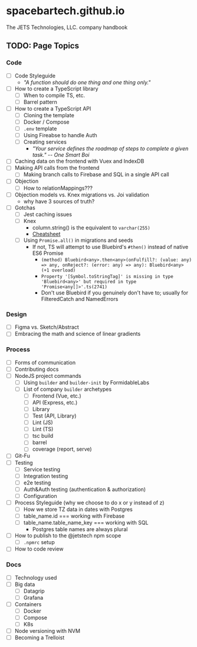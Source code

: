 # spacebartech.github.io
The JETS Technologies, LLC. company handbook


## TODO: Page Topics

### Code

- [ ] Code Styleguide
  - _"A function should do one thing and one thing only."_
- [ ] How to create a TypeScript library
  - [ ] When to compile TS, etc.
  - [ ] Barrel pattern
- [ ] How to create a TypeScript API
  - [ ] Cloning the template
  - [ ] Docker / Compose
  - [ ] `.env` template
  - [ ] Using Fireabse to handle Auth
  - [ ] Creating services
    - _"Your service defines the roadmap of steps to complete a given task." -- One Smart Boi_
- [ ] Caching data on the frontend with Vuex and IndexDB
- [ ] Making API calls from the frontend
  - [ ] Making branch calls to Firebase and SQL in a single API call
- [ ] Objection
  - [ ] How to relationMappings???
- [ ] Objection models vs. Knex migrations vs. Joi validation
  - why have 3 sources of truth?
- [ ] Gotchas
  - [ ] Jest caching issues
  - [ ] Knex
    - column.string() is the equivalent to `varchar(255)`
    - [Cheatsheet](https://devhints.io/knex)
  - [ ] Using `Promise.all()` in migrations and seeds
    - If not, TS will attempt to use Bluebird's `#then()` instead of native ES6 Promise
      - `(method) Bluebird<any>.then<any>(onFulfill?: (value: any) => any, onReject?: (error: any) => any): Bluebird<any> (+1 overload)`
      - `Property '[Symbol.toStringTag]' is missing in type 'Bluebird<any>' but required in type 'Promise<any[]>'.ts(2741)`
      - Don't use Bluebird if you genuinely don't have to; usually for FilteredCatch and NamedErrors

### Design

- [ ] Figma vs. Sketch/Abstract
- [ ] Embracing the math and science of linear gradients

### Process

- [ ] Forms of communication
- [ ] Contributing docs
- [ ] NodeJS project commands
  - [ ] Using `builder` and `builder-init` by FormidableLabs
  - [ ] List of company `builder` archetypes
    - [ ] Frontend (Vue, etc.)
    - [ ] API (Express, etc.)
    - [ ] Library
    - [ ] Test (API, Library)
    - [ ] Lint (JS)
    - [ ] Lint (TS)
    - [ ] tsc build
    - [ ] barrel
    - [ ] coverage (report, serve)
- [ ] Git-Fu
- [ ] Testing
  - [ ] Service testing
  - [ ] Integration testing
  - [ ] e2e testing
  - [ ] Auth&Auth testing (authentication & authorization)
  - [ ] Configuration
- [ ] Process Styleguide (why we choose to do x or y instead of z)
  - [ ] How we store TZ data in dates with Postgres
  - [ ] table_name.id === working with Firebase
  - [ ] table_name.table_name_key === working with SQL
    - Postgres table names are always plural
- [ ] How to publish to the @jetstech npm scope
  - [ ] `.npmrc` setup
- [ ] How to code review

### Docs

- [ ] Technology used
- [ ] Big data
  - [ ] Datagrip
  - [ ] Grafana
- [ ] Containers
  - [ ] Docker
  - [ ] Compose
  - [ ] K8s
- [ ] Node versioning with NVM
- [ ] Becoming a Trelloist
